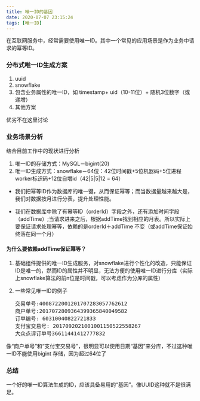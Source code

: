 ```yaml
---
title: 唯一ID的基因
date: 2020-07-07 23:15:24
tags: [唯一ID]
---
```


在互联网服务中，经常需要使用唯一ID。其中一个常见的应用场景是作为业务中请求的幂等ID。

### 分布式唯一ID生成方案

1. uuid
2. snowflake
3. 包含业务属性的唯一ID，如 timestamp+ uid（10-11位）+ 随机3位数字（或递增）
4. 其他方案

优劣不在这里讨论

### 业务场景分析

结合目前工作中的现状进行分析

1. 唯一ID的存储方式：MySQL－bigint(20)
2. 唯一ID生成方式：snowflake－64位：42位时间戳+5位机器码+5位进程worker标识码+12位自增id（42|5|5|12 = 64）

+ 我们把幂等ID作为数据库的唯一键，从而保证幂等；而当数据量越来越大是，我们对数据按月进行分表，提升处理性能。

+ 我们在数据库中除了有幂等ID（orderId）字段之外，还有添加时间字段（addTime）;当请求进来之后，根据addTime找到相应的月表。所以实际上要保证请求处理幂等，依赖的是orderId＋addTime 不变（或addTime保证始终落在同一个月）

#### 为什么要依赖addTime保证幂等？

1. 基础组件提供的唯一ID生成服务，对snowflake进行个性化的改造，只能保证ID是唯一的，然而ID的属性并不明显，无法方便的使用唯一ID进行分库（实际上snowflake算法的前n位是时间戳，可以考虑作为分库的属性）

2. 一些常见唯一ID的例子

   <pre>
   交易单号:4008722001201707283057762612
   商户单号:2017072809364399365840049582
   订单编号: 60310040822721833
   支付宝交易号: 2017092021001001150522558267
   大众点评订单号36611441412777832
   </pre>

像“商户单号”和“支付宝交易号”，很明显可以使用日期“基因”来分库，不过这种唯一ID不能使用bigint 存储，因为超过64位了



### 总结

一个好的唯一ID算法生成的ID，应该具备易用的“基因”。像UUID这种就不是很满足。





